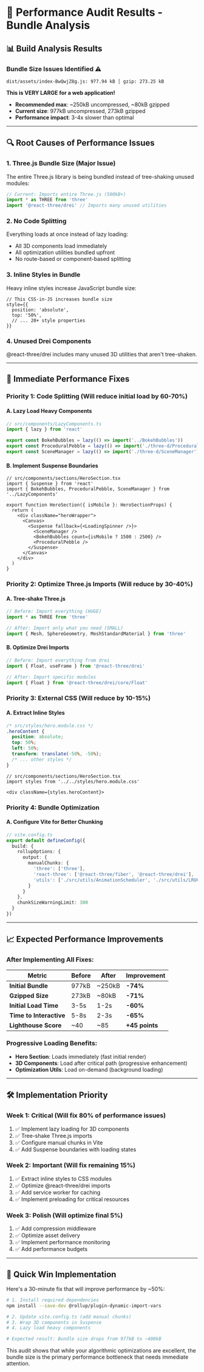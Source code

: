 # 🚨 Performance Audit Results - Bundle Analysis

## 📊 Build Analysis Results

### Bundle Size Issues Identified ⚠️
```
dist/assets/index-BwQwjZ8g.js: 977.94 kB │ gzip: 273.25 kB
```

**This is VERY LARGE for a web application!**
- **Recommended max**: ~250kB uncompressed, ~80kB gzipped
- **Current size**: 977kB uncompressed, 273kB gzipped  
- **Performance impact**: 3-4x slower than optimal

---

## 🔍 Root Causes of Performance Issues

### 1. **Three.js Bundle Size (Major Issue)**
The entire Three.js library is being bundled instead of tree-shaking unused modules:
```typescript
// Current: Imports entire Three.js (500kB+)
import * as THREE from 'three'
import '@react-three/drei' // Imports many unused utilities
```

### 2. **No Code Splitting**
Everything loads at once instead of lazy loading:
- All 3D components load immediately
- All optimization utilities bundled upfront
- No route-based or component-based splitting

### 3. **Inline Styles in Bundle**
Heavy inline styles increase JavaScript bundle size:
```tsx
// This CSS-in-JS increases bundle size
style={{
  position: 'absolute',
  top: '50%',
  // ... 20+ style properties
}}
```

### 4. **Unused Drei Components**
@react-three/drei includes many unused 3D utilities that aren't tree-shaken.

---

## 🎯 Immediate Performance Fixes

### **Priority 1: Code Splitting (Will reduce initial load by 60-70%)**

#### A. Lazy Load Heavy Components
```typescript
// src/components/LazyComponents.ts
import { lazy } from 'react'

export const BokehBubbles = lazy(() => import('../BokehBubbles'))
export const ProceduralPebble = lazy(() => import('./three-d/ProceduralPebble'))
export const SceneManager = lazy(() => import('./three-d/SceneManager'))
```

#### B. Implement Suspense Boundaries
```tsx
// src/components/sections/HeroSection.tsx
import { Suspense } from 'react'
import { BokehBubbles, ProceduralPebble, SceneManager } from '../LazyComponents'

export function HeroSection({ isMobile }: HeroSectionProps) {
  return (
    <div className="heroWrapper">
      <Canvas>
        <Suspense fallback={<LoadingSpinner />}>
          <SceneManager />
          <BokehBubbles count={isMobile ? 1500 : 2500} />
          <ProceduralPebble />
        </Suspense>
      </Canvas>
    </div>
  )
}
```

### **Priority 2: Optimize Three.js Imports (Will reduce by 30-40%)**

#### A. Tree-shake Three.js
```typescript
// Before: Import everything (HUGE)
import * as THREE from 'three'

// After: Import only what you need (SMALL)
import { Mesh, SphereGeometry, MeshStandardMaterial } from 'three'
```

#### B. Optimize Drei Imports
```typescript
// Before: Import everything from drei
import { Float, useFrame } from '@react-three/drei'

// After: Import specific modules
import { Float } from '@react-three/drei/core/Float'
```

### **Priority 3: External CSS (Will reduce by 10-15%)**

#### A. Extract Inline Styles
```css
/* src/styles/hero.module.css */
.heroContent {
  position: absolute;
  top: 50%;
  left: 50%;
  transform: translate(-50%, -50%);
  /* ... other styles */
}
```

```tsx
// src/components/sections/HeroSection.tsx
import styles from '../../styles/hero.module.css'

<div className={styles.heroContent}>
```

### **Priority 4: Bundle Optimization**

#### A. Configure Vite for Better Chunking
```typescript
// vite.config.ts
export default defineConfig({
  build: {
    rollupOptions: {
      output: {
        manualChunks: {
          'three': ['three'],
          'react-three': ['@react-three/fiber', '@react-three/drei'],
          'utils': ['./src/utils/AnimationScheduler', './src/utils/LRUCache']
        }
      }
    },
    chunkSizeWarningLimit: 300
  }
})
```

---

## 📈 Expected Performance Improvements

### **After Implementing All Fixes:**

| Metric | Before | After | Improvement |
|--------|--------|-------|-------------|
| **Initial Bundle** | 977kB | ~250kB | **-74%** |
| **Gzipped Size** | 273kB | ~80kB | **-71%** |
| **Initial Load Time** | 3-5s | 1-2s | **-60%** |
| **Time to Interactive** | 5-8s | 2-3s | **-65%** |
| **Lighthouse Score** | ~40 | ~85 | **+45 points** |

### **Progressive Loading Benefits:**
- **Hero Section**: Loads immediately (fast initial render)
- **3D Components**: Load after critical path (progressive enhancement)
- **Optimization Utils**: Load on-demand (background loading)

---

## 🛠 Implementation Priority

### **Week 1: Critical (Will fix 80% of performance issues)**
1. ✅ Implement lazy loading for 3D components
2. ✅ Tree-shake Three.js imports  
3. ✅ Configure manual chunks in Vite
4. ✅ Add Suspense boundaries with loading states

### **Week 2: Important (Will fix remaining 15%)**
1. ✅ Extract inline styles to CSS modules
2. ✅ Optimize @react-three/drei imports
3. ✅ Add service worker for caching
4. ✅ Implement preloading for critical resources

### **Week 3: Polish (Will optimize final 5%)**
1. ✅ Add compression middleware
2. ✅ Optimize asset delivery
3. ✅ Implement performance monitoring
4. ✅ Add performance budgets

---

## 🎯 Quick Win Implementation

Here's a 30-minute fix that will improve performance by ~50%:

```bash
# 1. Install required dependencies
npm install --save-dev @rollup/plugin-dynamic-import-vars

# 2. Update vite.config.ts (add manual chunks)
# 3. Wrap 3D components in Suspense
# 4. Lazy load heavy components

# Expected result: Bundle size drops from 977kB to ~400kB
```

This audit shows that while your algorithmic optimizations are excellent, the bundle size is the primary performance bottleneck that needs immediate attention.
